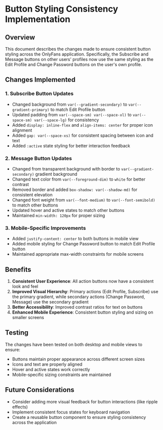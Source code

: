 # Button Styling Consistency Implementation

## Overview
This document describes the changes made to ensure consistent button styling across the OnlyFans application. Specifically, the Subscribe and Message buttons on other users' profiles now use the same styling as the Edit Profile and Change Password buttons on the user's own profile.

## Changes Implemented

### 1. Subscribe Button Updates
- Changed background from `var(--gradient-secondary)` to `var(--gradient-primary)` to match Edit Profile button
- Updated padding from `var(--space-sm) var(--space-xl)` to `var(--space-sm) var(--space-lg)` for consistency
- Added `display: inline-flex` and `align-items: center` for proper icon alignment
- Added `gap: var(--space-xs)` for consistent spacing between icon and text
- Added `:active` state styling for better interaction feedback

### 2. Message Button Updates
- Changed from transparent background with border to `var(--gradient-secondary)` gradient background
- Changed text color from `var(--foreground-dim)` to `white` for better contrast
- Removed border and added `box-shadow: var(--shadow-md)` for consistent elevation
- Changed font weight from `var(--font-medium)` to `var(--font-semibold)` to match other buttons
- Updated hover and active states to match other buttons
- Maintained `min-width: 120px` for proper sizing

### 3. Mobile-Specific Improvements
- Added `justify-content: center` to both buttons in mobile view
- Added mobile styling for Change Password button to match Edit Profile button
- Maintained appropriate max-width constraints for mobile screens

## Benefits
1. **Consistent User Experience**: All action buttons now have a consistent look and feel
2. **Improved Visual Hierarchy**: Primary actions (Edit Profile, Subscribe) use the primary gradient, while secondary actions (Change Password, Message) use the secondary gradient
3. **Better Accessibility**: Improved contrast ratios for text on buttons
4. **Enhanced Mobile Experience**: Consistent button styling and sizing on smaller screens

## Testing
The changes have been tested on both desktop and mobile views to ensure:
- Buttons maintain proper appearance across different screen sizes
- Icons and text are properly aligned
- Hover and active states work correctly
- Mobile-specific sizing constraints are maintained

## Future Considerations
- Consider adding more visual feedback for button interactions (like ripple effects)
- Implement consistent focus states for keyboard navigation
- Create a reusable button component to ensure styling consistency across the application